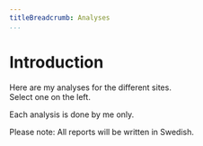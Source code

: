 ```yaml
---
titleBreadcrumb: Analyses
...
```

Introduction
===============================

Here are my analyses for the different sites.  
Select one on the left.

Each analysis is done by me only.

Please note: All reports will be written in Swedish.

